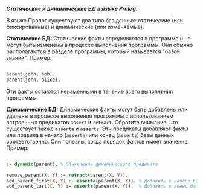***Статические и динамические БД в языке Prolog:***

В языке Пролог существуют два типа баз данных: статические (или фиксированные) и динамические (или изменяемые).

**Статические БД:**
Статические факты определяются в программе и не могут быть изменены в процессе выполнения программы. Они обычно располагаются в разделе программы, который называется "базой знаний". Пример:
```prolog

parent(john, bob).
parent(john, alice).
```

Эти факты остаются неизменными в течение всего выполнения программы.

**Динамические БД:**
Динамические факты могут быть добавлены или удалены в процессе выполнения программы с использованием встроенных предикатов `assert` и `retract`. 
Обратите внимание, что существует также `asserta` и `assertz`. Эти предикаты добавляют факты или правила в начало (`asserta`) или конец (`assertz`) базы данных соответственно. Они полезны, когда порядок фактов имеет значение.
Пример:

```prolog

:- dynamic(parent). % Объявление динамического предиката

remove_parent(X, Y) :- retract(parent(X, Y)).
add_parent_first(X, Y) :- asserta(parent(X, Y)). % Добавить в начало базы данных
add_parent_last(X, Y) :- assertz(parent(X, Y)).  % Добавить в конец базы данных
```

